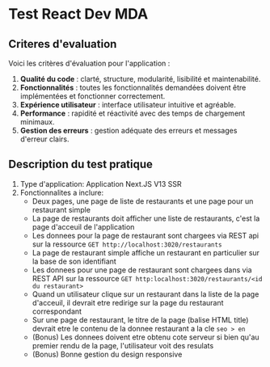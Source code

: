# Test React Dev MDA

## Criteres d'evaluation

Voici les critères d'évaluation pour l'application :
1. **Qualité du code** : clarté, structure, modularité, lisibilité et maintenabilité.
2. **Fonctionnalités** : toutes les fonctionnalités demandées doivent être implémentées et fonctionner correctement.
3. **Expérience utilisateur** : interface utilisateur intuitive et agréable.
4. **Performance** : rapidité et réactivité avec des temps de chargement minimaux.
5. **Gestion des erreurs** : gestion adéquate des erreurs et messages d'erreur clairs.

## Description du test pratique

1. Type d'application: Application Next.JS V13 SSR
2. Fonctionnalites a inclure:
    - Deux pages, une page de liste de restaurants et une page pour un restaurant simple
    - La page de restaurants doit afficher une liste de restaurants, c'est la page d'acceuil de l'application
    - Les donnees pour la page de restaurant sont chargees via REST api sur la ressource `GET http://localhost:3020/restaurants`
    - La page de restaurant simple affiche un restaurant en particulier sur la base de son identifiant
    - Les donnees pour une page de restaurant sont chargees dans via REST API sur la ressource `GET http:localhost:3020/restaurants/<id du restaurant>`
    - Quand un utilisateur clique sur un restaurant dans la liste de la page d'acceuil, il devrait etre redirige sur la page du restaurant correspondant
    - Sur une page de restaurant, le titre de la page (balise HTML title) devrait etre le contenu de la donnee restaurant a la cle `seo > en`
    - (Bonus) Les donnees doivent etre obtenu cote serveur si bien qu'au premier rendu de la page, l'utilisateur voit des resulats
    - (Bonus) Bonne gestion du design responsive

